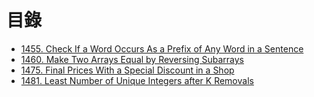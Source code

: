 # 目錄

- [1455. Check If a Word Occurs As a Prefix of Any Word in a Sentence](./1455.%20Check%20If%20a%20Word%20Occurs%20As%20a%20Prefix%20of%20Any%20Word%20in%20a%20Sentence.md)
- [1460. Make Two Arrays Equal by Reversing Subarrays](./1460.%20Make%20Two%20Arrays%20Equal%20by%20Reversing%20Subarrays.md)
- [1475. Final Prices With a Special Discount in a Shop](./1475.%20Final%20Prices%20With%20a%20Special%20Discount%20in%20a%20Shop.md)
- [1481. Least Number of Unique Integers after K Removals](./1481.%20Least%20Number%20of%20Unique%20Integers%20after%20K%20Removals.md)
